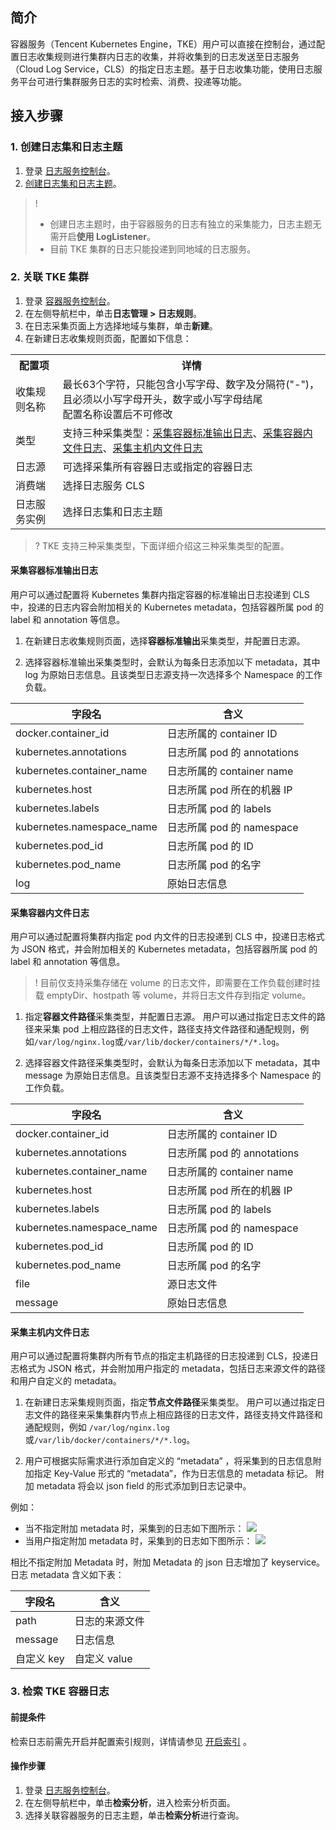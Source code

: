 ## 简介
容器服务（Tencent Kubernetes Engine，TKE）用户可以直接在控制台，通过配置日志收集规则进行集群内日志的收集，并将收集到的日志发送至日志服务（Cloud Log Service，CLS）的指定日志主题。基于日志收集功能，使用日志服务平台可进行集群服务日志的实时检索、消费、投递等功能。

## 接入步骤

### 1. 创建日志集和日志主题

1. 登录 [日志服务控制台](https://console.cloud.tencent.com/cls)。
2. [创建日志集和日志主题](https://intl.cloud.tencent.com/document/product/614/42319)。
>! 
> - 创建日志主题时，由于容器服务的日志有独立的采集能力，日志主题无需开启**使用 LogListener**。
> - 目前 TKE 集群的日志只能投递到同地域的日志服务。
> 



### 2. 关联 TKE 集群

1. 登录 [容器服务控制台](https://console.cloud.tencent.com/tke2)。
2. 在左侧导航栏中，单击**日志管理 > 日志规则**。
3. 在日志采集页面上方选择地域与集群，单击**新建**。
4. 在新建日志收集规则页面，配置如下信息：

<table>
   <tr>
      <th>配置项</th>
      <th>详情</th>
   </tr>
   <tr>
      <td>收集规则名称</td>
      <td>最长63个字符，只能包含小写字母、数字及分隔符("-")，且必须以小写字母开头，数字或小写字母结尾<br>配置名称设置后不可修改</td>
   </tr>
   <tr>
      <td>类型</td>
			<td>支持三种采集类型：<a href="#log1">采集容器标准输出日志</a>、<a href="#log2">采集容器内文件日志</a>、<a href="#log3">采集主机内文件日志</a>
   </tr>
   <tr>
      <td>日志源</td>
      <td>可选择采集所有容器日志或指定的容器日志</td>
   </tr>
   <tr>
      <td>消费端</td>
      <td>选择日志服务 CLS</td>
   </tr>
   <tr>
      <td>日志服务实例</td>
      <td>选择日志集和日志主题</td>
   </tr>
</table>

>? TKE 支持三种采集类型，下面详细介绍这三种采集类型的配置。
>

<span id="log1"></span>
#### 采集容器标准输出日志

用户可以通过配置将 Kubernetes 集群内指定容器的标准输出日志投递到 CLS 中，投递的日志内容会附加相关的 Kubernetes metadata，包括容器所属 pod 的 label 和 annotation 等信息。

1. 在新建日志收集规则页面，选择**容器标准输出**采集类型，并配置日志源。

2. 选择容器标准输出采集类型时，会默认为每条日志添加以下 metadata，其中 log 为原始日志信息。且该类型日志源支持一次选择多个 Namespace 的工作负载。

| 字段名                    | 含义                        |
| ------------------------- | --------------------------- |
| docker.container_id       | 日志所属的 container ID     |
| kubernetes.annotations    | 日志所属 pod 的 annotations |
| kubernetes.container_name | 日志所属的 container name   |
| kubernetes.host           | 日志所属 pod 所在的机器 IP  |
| kubernetes.labels         | 日志所属 pod 的 labels      |
| kubernetes.namespace_name | 日志所属 pod 的 namespace   |
| kubernetes.pod_id         | 日志所属 pod 的 ID          |
| kubernetes.pod_name       | 日志所属 pod 的名字         |
| log                       | 原始日志信息                |


<span id="log2"></span>
#### 采集容器内文件日志

用户可以通过配置将集群内指定 pod 内文件的日志投递到 CLS 中，投递日志格式为 JSON 格式，并会附加相关的 Kubernetes metadata，包括容器所属 pod 的 label 和 annotation 等信息。

>! 目前仅支持采集存储在 volume 的日志文件，即需要在工作负载创建时挂载 emptyDir、hostpath 等 volume，并将日志文件存到指定 volume。
>

1. 指定**容器文件路径**采集类型，并配置日志源。
用户可以通过指定日志文件的路径来采集 pod 上相应路径的日志文件，路径支持文件路径和通配规则，例如`/var/log/nginx.log`或`/var/lib/docker/containers/*/*.log`。

2. 选择容器文件路径采集类型时，会默认为每条日志添加以下 metadata，其中 message 为原始日志信息。且该类型日志源不支持选择多个 Namespace 的工作负载。

| 字段名                    | 含义                        |
| ------------------------- | --------------------------- |
| docker.container_id       | 日志所属的 container ID     |
| kubernetes.annotations    | 日志所属 pod 的 annotations |
| kubernetes.container_name | 日志所属的 container name   |
| kubernetes.host           | 日志所属 pod 所在的机器 IP  |
| kubernetes.labels         | 日志所属 pod 的 labels      |
| kubernetes.namespace_name | 日志所属 pod 的 namespace   |
| kubernetes.pod_id         | 日志所属 pod 的 ID          |
| kubernetes.pod_name       | 日志所属 pod 的名字         |
| file                      | 源日志文件                  |
| message                   | 原始日志信息                |


<span id="log3"></span>
#### 采集主机内文件日志

用户可以通过配置将集群内所有节点的指定主机路径的日志投递到 CLS，投递日志格式为 JSON 格式，并会附加用户指定的 metadata，包括日志来源文件的路径和用户自定义的 metadata。

1. 在新建日志采集规则页面，指定**节点文件路径**采集类型。
用户可以通过指定日志文件的路径来采集集群内节点上相应路径的日志文件，路径支持文件路径和通配规则，例如 `/var/log/nginx.log`或`/var/lib/docker/containers/*/*.log`。

2. 用户可根据实际需求进行添加自定义的 “metadata” ，将采集到的日志信息附加指定 Key-Value 形式的 “metadata”，作为日志信息的 metadata 标记。
附加 metadata 将会以 json field 的形式添加到日志记录中。

例如：
 - 当不指定附加 metadata 时，采集到的日志如下图所示：
![](https://main.qcloudimg.com/raw/efcef670013f184cc5b32f21dd9f3e6a.png)
 - 当用户指定附加 metadata 时，采集到的日志如下图所示：
![](https://main.qcloudimg.com/raw/4cb172b191581b00e6f7c77eecba9e70.png)

相比不指定附加 Metadata 时，附加 Metadata 的 json 日志增加了 keyservice。
日志 metadata 含义如下表：

| 字段名     | 含义           |
| ---------- | -------------- |
| path       | 日志的来源文件 |
| message    | 日志信息       |
| 自定义 key | 自定义 value   |



### 3. 检索 TKE 容器日志

#### 前提条件

检索日志前需先开启并配置索引规则，详情请参见  [开启索引](<https://intl.cloud.tencent.com/document/product/614/39594>) 。

#### 操作步骤

1. 登录 [日志服务控制台](https://console.cloud.tencent.com/cls)。
2. 在左侧导航栏中，单击**检索分析**，进入检索分析页面。
3. 选择关联容器服务的日志主题，单击**检索分析**进行查询。






